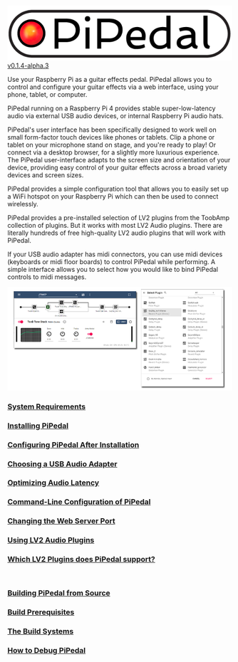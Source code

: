 
![Title](docs/PiPedal-logo.png)
[v0.1.4-alpha.3](docs/download.md)


Use your Raspberry Pi as a guitar effects pedal. PiPedal allows you to control and configure your guitar effects via a web interface, using your phone, tablet, or computer. 

PiPedal running on a Raspberry Pi 4 provides stable super-low-latency audio via external USB audio devices, or internal Raspberry Pi audio hats.

PiPedal's user interface has been specifically designed to work well on small form-factor touch devices like phones or tablets. Clip a phone or tablet on your microphone stand on stage, and you're ready to play! Or connect via a desktop browser, for a slightly more luxurious experience. The PiPedal user-interface adapts to the screen size and orientation of your device, providing easy control of your guitar effects across a broad variety devices and screen sizes.

PiPedal provides a simple configuration tool that allows you to easily set up a WiFi hotspot on your Raspberry Pi which can then be used to connect wirelessly.

PiPedal provides a pre-installed selection of LV2 plugins from the ToobAmp collection of plugins. But it works with most LV2 Audio plugins. There are literally hundreds of free high-quality LV2 audio plugins that will work with PiPedal.  

If your USB audio adapter has midi connectors, you can use midi devices (keyboards or midi floor boards) to control PiPedal while performing. A simple interface allows you to select how you would like to bind PiPedal controls to midi messages. 

![Screenshot](docs/PiPedalScreenshots.png)

### [System Requirements](docs/SystemRequirements.md)
### [Installing PiPedal](docs/Installing.md)
### [Configuring PiPedal After Installation](docs/Configuring.md)
### [Choosing a USB Audio Adapter](docs/ChoosingAUsbAudioAdapter.md)
### [Optimizing Audio Latency](docs/AudioLatency.md)
### [Command-Line Configuration of PiPedal](docs/CommandLine.md)
### [Changing the Web Server Port](docs/ChangingTheWebServerPort.md)
### [Using LV2 Audio Plugins](docs/UsingLv2Plugins.md)
### [Which LV2 Plugins does PiPedal support?](docs/WhichLv2PluginsAreSupported.md)

 

### [Building PiPedal from Source](docs/BuildingPiPedalFromSource.md)
### [Build Prerequisites](docs/BuildPrerequisites.md)
### [The Build Systems](docs/TheBuildSystem.md)
### [How to Debug PiPedal](docs/Debugging.md)




